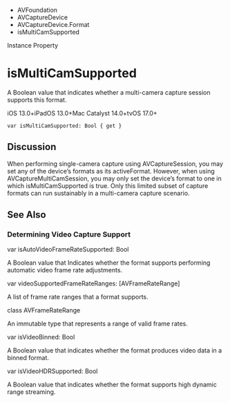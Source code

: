 

- AVFoundation
- AVCaptureDevice
- AVCaptureDevice.Format
-  isMultiCamSupported 

Instance Property

# isMultiCamSupported

A Boolean value that indicates whether a multi-camera capture session supports this format.

iOS 13.0+iPadOS 13.0+Mac Catalyst 14.0+tvOS 17.0+

``` source
var isMultiCamSupported: Bool { get }
```

## Discussion

When performing single-camera capture using AVCaptureSession, you may set any of the device’s formats as its activeFormat. However, when using AVCaptureMultiCamSession, you may only set the device’s format to one in which isMultiCamSupported is true. Only this limited subset of capture formats can run sustainably in a multi-camera capture scenario.

## See Also

### Determining Video Capture Support

var isAutoVideoFrameRateSupported: Bool

A Boolean value that Indicates whether the format supports performing automatic video frame rate adjustments.

var videoSupportedFrameRateRanges: [AVFrameRateRange]

A list of frame rate ranges that a format supports.

class AVFrameRateRange

An immutable type that represents a range of valid frame rates.

var isVideoBinned: Bool

A Boolean value that indicates whether the format produces video data in a binned format.

var isVideoHDRSupported: Bool

A Boolean value that indicates whether the format supports high dynamic range streaming.

